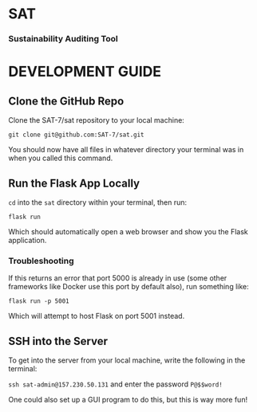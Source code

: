 # SAT
### Sustainability Auditing Tool

# DEVELOPMENT GUIDE

## Clone the GitHub Repo

Clone the SAT-7/sat repository to your local machine:

`git clone git@github.com:SAT-7/sat.git`

You should now have all files in whatever directory your terminal was in when you called this command.

## Run the Flask App Locally

`cd` into the `sat` directory within your terminal, then run:

`flask run`

Which should automatically open a web browser and show you the Flask application.

### Troubleshooting

If this returns an error that port 5000 is already in use (some other frameworks like Docker use this port by default also), run something like:

`flask run -p 5001`

Which will attempt to host Flask on port 5001 instead.

## SSH into the Server

To get into the server from your local machine, write the following in the terminal:

`ssh sat-admin@157.230.50.131`
and enter the password `P@$$word!`

One could also set up a GUI program to do this, but this is way more fun!
